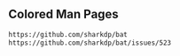 
## Colored Man Pages

```zsh
https://github.com/sharkdp/bat
https://github.com/sharkdp/bat/issues/523
```